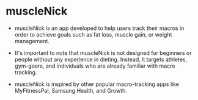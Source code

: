 # muscleNick

- muscleNick is an app developed to help users track their macros in order to achieve goals such as fat loss, muscle gain, or weight management.

- It's important to note that muscleNick is not designed for beginners or people without any experience in dieting. Instead, it targets athletes, gym-goers, and individuals who are already familiar with macro tracking.

- muscleNick is inspired by other popular macro-tracking apps like MyFitnessPal, Samsung Health, and Growth.
